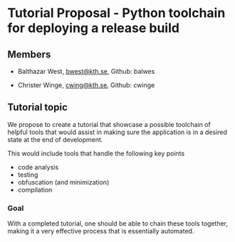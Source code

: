 # Tutorial Proposal - Python toolchain for deploying a release build

## Members
* Balthazar West, bwest@kth.se, Github: balwes

* Christer Winge, cwing@kth.se, Github: cwinge

## Tutorial topic
We propose to create a tutorial that showcase a possible toolchain of helpful tools that would assist in making sure the application is in a desired state at the end of development.

This would include tools that handle the following key points
* code analysis
* testing
* obfuscation (and minimization)
* compilation

### Goal
With a completed tutorial, one should be able to chain these tools together, making it a very effective process that is essentially automated.
